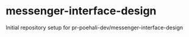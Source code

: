 # messenger-interface-design

Initial repository setup for pr-poehali-dev/messenger-interface-design